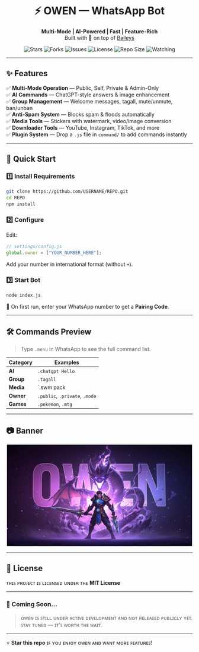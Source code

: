 <div align="center">
  
# ⚡ OWEN — WhatsApp Bot  

**Multi-Mode | AI-Powered | Fast | Feature-Rich**  
Built with 💚 on top of [Baileys](https://github.com/WhiskeySockets/Baileys)  

![Stars](https://img.shields.io/github/stars/xodobyte/OWEN?style=for-the-badge) 
![Forks](https://img.shields.io/github/forks/xodobyte/OWEN?style=for-the-badge) 
![Issues](https://img.shields.io/github/issues/xodobyte/OWEN?style=for-the-badge) 
![License](https://img.shields.io/github/license/xodobyte/OWEN?style=for-the-badge)
![Repo Size](https://img.shields.io/github/repo-size/xodobyte/OWEN?style=for-the-badge)
![Watching](https://img.shields.io/github/watchers/xodobyte/OWEN?style=for-the-badge)

</div>

---

## ✨ Features

✅ **Multi-Mode Operation** — Public, Self, Private & Admin-Only  
✅ **AI Commands** — ChatGPT-style answers & image enhancement  
✅ **Group Management** — Welcome messages, tagall, mute/unmute, ban/unban  
✅ **Anti-Spam System** — Blocks spam & floods automatically  
✅ **Media Tools** — Stickers with watermark, video/image conversion  
✅ **Downloader Tools** — YouTube, Instagram, TikTok, and more  
✅ **Plugin System** — Drop a `.js` file in `command/` to add commands instantly  

---

## 🚀 Quick Start

### 1️⃣ Install Requirements
```bash
git clone https://github.com/USERNAME/REPO.git
cd REPO
npm install
```

### 2️⃣ Configure
Edit:
```js
// settings/config.js
global.owner = ["YOUR_NUMBER_HERE"];
```
Add your number in international format (without `+`).

### 3️⃣ Start Bot
```bash
node index.js
```
📱 On first run, enter your WhatsApp number to get a **Pairing Code**.

---

## 🛠️ Commands Preview
> Type `.menu` in WhatsApp to see the full command list.

| Category        | Examples                                  |
|-----------------|-------------------------------------------|
| **AI**          | `.chatgpt Hello`                          |
| **Group**       | `.tagall`                                 |
| **Media**       | `.swm pack|author`                        |
| **Owner**       | `.public`, `.private`, `.mode`            |
| **Games**       | `.pokemon`, `.mtg`                        |

---

## 📷 Banner

<div align="center">
<img src="owen.jpg" alt="Menu" width="500"/>
</div>

---

## 📜 License
ᴛʜɪꜱ ᴘʀᴏᴊᴇᴄᴛ ɪꜱ ʟɪᴄᴇɴꜱᴇᴅ ᴜɴᴅᴇʀ ᴛʜᴇ **MIT License**

---

### 🚧 Coming Soon...

> ᴏᴡᴇɴ ɪꜱ ꜱᴛɪʟʟ ᴜɴᴅᴇʀ ᴀᴄᴛɪᴠᴇ ᴅᴇᴠᴇʟᴏᴘᴍᴇɴᴛ ᴀɴᴅ ɴᴏᴛ ʀᴇʟᴇᴀꜱᴇᴅ ᴘᴜʙʟɪᴄʟʏ ʏᴇᴛ. ꜱᴛᴀʏ ᴛᴜɴᴇᴅ — ɪᴛ'ꜱ ᴡᴏʀᴛʜ ᴛʜᴇ ᴡᴀɪᴛ.

---

⭐ **Star this repo** ɪꜰ ʏᴏᴜ ᴇɴᴊᴏʏ ᴏᴡᴇɴ ᴀɴᴅ ᴡᴀɴᴛ ᴍᴏʀᴇ ꜰᴇᴀᴛᴜʀᴇꜱ!
